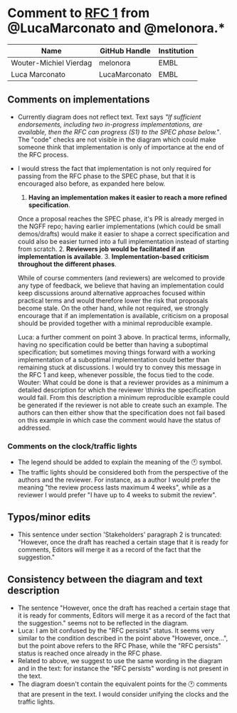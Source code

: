 # Comment to [RFC 1](../1) from @LucaMarconato and @melonora.*

| Name                   | GitHub Handle | Institution          |
|------------------------|---------------|----------------------|
| Wouter-Michiel Vierdag | melonora      | EMBL                 |
| Luca Marconato         | LucaMarconato | EMBL                 |

## Comments on implementations

- Currently diagram does not reflect text. Text says *"If sufficient endorsements, including two in-progress 
implementations, are available, then the RFC can progress (S1) to the SPEC phase below."*. The "code" checks are not 
visible in the diagram which could make someone think that implementation is only of importance at the end of the RFC 
process.
- I would stress the fact that implementation is not only required for passing from the RFC phase to the SPEC phase, but 
that it is encouraged also before, as expanded here below.
    1. **Having an implementation makes it easier to reach a more refined specification**. 
  
  Once a proposal reaches the SPEC phase, it's PR is already merged in the NGFF repo; having earlier implementations 
(which could be small demos/drafts) would make it easier to shape a correct specification and could also be easier 
turned into a full implementation instead of starting from scratch.
    2. **Reviewers job would be facilitated if an implementation is available**.
    3. **Implementation-based criticism throughout the different phases**. 
  
  While of course commenters (and reviewers) 
  are welcomed to provide any type of feedback, we believe that having an implementation could keep discussions around 
  alternative approaches focused within practical terms and would therefore lower the risk that proposals become stale. 
  On the other hand, while not required, we strongly encourage that if an implementation is available, criticism on a
  proposal should be provided together with a minimal reproducible example. 
    
    Luca: a further comment on point 3 above. In practical terms, informally, having no specification could be better 
than having a suboptimal specification; but sometimes moving things forward with a working implementation of a 
suboptimal implementation could better than remaining stuck at discussions. I would try to convey this message in the 
RFC 1 and keep, whenever possible, the focus tied to the code.
    Wouter: What could be done is that a reviewer provides as a minimum a detailed description for which the reviewer 
\thinks the specification would fail. From this description a minimum reproducible example could be generated if the 
reviewer is not able to create such an example. The authors can then either show that the specification does not fail 
based on this example in which case the comment would have the status of addressed.
    
### Comments on the clock/traffic lights
- The legend should be added to explain the meaning of the 🕐 symbol.
- The traffic lights should be considered both from the perspective of the authors and the reviewer. For instance, as a 
author I would prefer the meaning "the review process lasts maximum 4 weeks", while as a reviewer I would prefer "I have 
up to 4 weeks to submit the review".

## Typos/minor edits

- This sentence under section 'Stakeholders' paragraph 2 is truncated: "However, once the draft has reached a certain 
stage that it is ready for comments, Editors will merge it as a record of the fact that the suggestion."

## Consistency between the diagram and text description

- The sentence "However, once the draft has reached a certain stage that it is ready for comments, Editors will merge 
it as a record of the fact that the suggestion." seems not to be reflected in the diagram.
- Luca: I am bit confused by the "RFC persists" status. It seems very similar to the condition described in the point 
above "However, once...", but the point above refers to the RFC Phase, while the "RFC persists" status is reached once 
already in the RFC phase.
- Related to above, we suggest to use the same wording in the diagram and in the text: for instance the "RFC persists" 
wording is not present in the text.
- The diagram doesn't contain the equivalent points for the 🕐 comments that are present in the text. I would consider 
unifying the clocks and the traffic lights.
